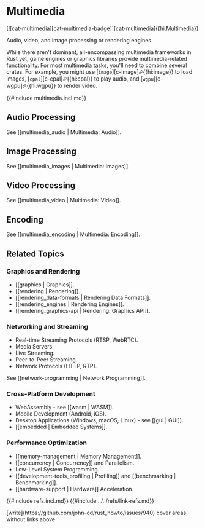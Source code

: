 # Multimedia

[![cat-multimedia][cat-multimedia-badge]][cat-multimedia]{{hi:Multimedia}}

Audio, video, and image processing or rendering engines.

While there aren't dominant, all-encompassing multimedia frameworks in Rust yet, game engines or graphics libraries provide multimedia-related functionality. For most multimedia tasks, you'll need to combine several crates. For example, you might use [`image`][c-image]⮳{{hi:image}} to load images, [`cpal`][c-cpal]⮳{{hi:cpal}} to play audio, and [`wgpu`][c-wgpu]⮳{{hi:wgpu}} to render video.

{{#include multimedia.incl.md}}

## Audio Processing

See [[multimedia_audio | Multimedia: Audio]].

## Image Processing

See [[multimedia_images | Multimedia: Images]].

## Video Processing

See [[multimedia_video | Multimedia: Video]].

## Encoding

See [[multimedia_encoding | Multimedia: Encoding]].

## Related Topics

### Graphics and Rendering

- [[graphics | Graphics]].
- [[rendering | Rendering]].
- [[rendering_data-formats | Rendering Data Formats]].
- [[rendering_engines | Rendering Engines]].
- [[rendering_graphics-api | Rendering: Graphics API]].

### Networking and Streaming

- Real-time Streaming Protocols (RTSP, WebRTC).
- Media Servers.
- Live Streaming.
- Peer-to-Peer Streaming.
- Network Protocols (HTTP, RTP).

See [[network-programming | Network Programming]].

### Cross-Platform Development

- WebAssembly - see [[wasm | WASM]].
- Mobile Development (Android, iOS).
- Desktop Applications (Windows, macOS, Linux) - see [[gui | GUI]].
- [[embedded | Embedded Systems]].

### Performance Optimization

- [[memory-management | Memory Management]].
- [[concurrency | Concurrency]] and Parallelism.
- Low-Level System Programming.
- [[development-tools_profiling | Profiling]] and [[benchmarking | Benchmarking]].
- [[hardware-support | Hardware]] Acceleration.

{{#include refs.incl.md}}
{{#include ../../refs/link-refs.md}}

<div class="hidden">
[write](https://github.com/john-cd/rust_howto/issues/940)
cover areas without links above
</div>
